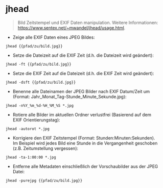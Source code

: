# jhead

> Bild Zeitstempel und EXIF Daten manipulation.
> Weitere Informationen: <https://www.sentex.net/~mwandel/jhead/usage.html>.

- Zeige alle EXIF Daten eines JPEG Bildes:

`jhead {{pfad/zu/bild.jpg}}`

- Setze die Dateizeit auf die EXIF Zeit (d.h. die Dateizeit wird geändert):

`jhead -ft {{pfad/zu/bild.jpg}}`

- Setze die EXIF Zeit auf die Dateizeit (d.h. die EXIF Zeit wird geändert):

`jhead -dsft {{pfad/zu/bild.jpg}}`

- Benenne alle Dateinamen der JPEG Bilder nach EXIF Datum/Zeit um (Format: Jahr_Monat_Tag-Stunde_Minute_Sekunde.jpg):

`jhead -n%Y_%m_%d-%H_%M_%S *.jpg`

- Rotiere alle Bilder im aktuellen Ordner verlustfrei (Basierend auf dem EXIF Orientierungstag):

`jhead -autorot *.jpg`

- Korrigiere den EXIF Zeitstempel (Format: Stunden:Minuten:Sekunden). Im Beispiel wird jedes Bild eine Stunde in die Vergangenheit geschoben (z.B. Zeitumstellung vergessen):

`jhead -ta-1:00:00 *.jpg`

- Entferne alle Metadaten einschließlich der Vorschaubilder aus der JPEG Datei:

`jhead -purejpg {{pfad/zu/bild.jpg}}`
